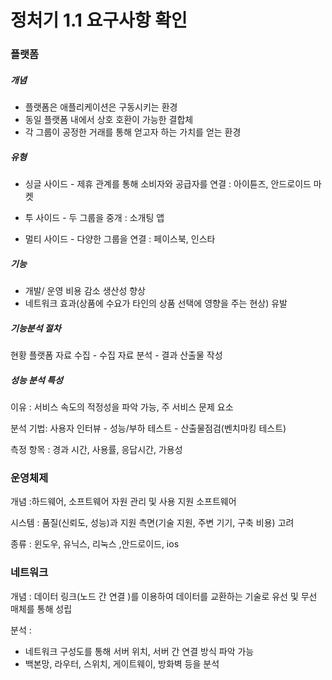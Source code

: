 # 정처기 1.1 요구사항 확인

### 플랫폼

##### 개념

- 플랫폼은 애플리케이션은 구동시키는 환경
- 동일 플랫폼 내에서 상호 호환이 가능한 결합체
- 각 그룹이 공정한 거래를 통해 얻고자 하는 가치를 얻는 환경



##### 유형

- 싱글 사이드 - 제휴 관계를 통해 소비자와 공급자를 연결 : 아이튠즈, 안드로이드 마켓

- 투 사이드 - 두 그룹을 중개 : 소개팅 앱

- 멀티 사이드 - 다양한 그룹을 연결 : 페이스북, 인스타



##### 기능

- 개발/ 운영 비용 감소 생산성 향상
- 네트워크 효과(상품에 수요가 타인의 상품 선택에 영향을 주는 현상) 유발



##### 기능분석 절차

현황 플랫폼 자료 수집 - 수집 자료 분석 - 결과 산출물 작성



##### 성능 분석 특성

이유 : 서비스 속도의 적정성을 파악 가능, 주 서비스 문제 요소

분석 기법: 사용자 인터뷰 - 성능/부하 테스트 - 산출물점검(벤치마킹 테스트)

측정 항목 : 경과 시간, 사용률, 응답시간, 가용성



### 운영체제

개념 :하드웨어, 소프트웨어 자원 관리 및 사용 지원 소프트웨어

시스템 : 품질(신뢰도, 성능)과 지원 측면(기술 지원, 주변 기기, 구축 비용) 고려

종류 : 윈도우, 유닉스, 리눅스 ,안드로이드, ios



### 네트워크

개념 : 데이터 링크(노드 간 연결 )를 이용하여 데이터를 교환하는 기술로 유선 및 무선 매체를 통해 성립

분석 : 

- 네트워크 구성도를 통해 서버 위치, 서버 간 연결 방식 파악 가능 
- 백본망, 라우터, 스위치, 게이트웨이, 방화벽 등을 분석



